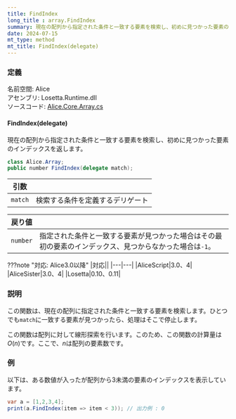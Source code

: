 ```yaml
---
title: FindIndex
long_title : array.FindIndex
summary: 現在の配列から指定された条件と一致する要素を検索し、初めに見つかった要素のインデックスを返します。
date: 2024-07-15
mt_type: method
mt_title: FindIndex(delegate)
---
```


### 定義
名前空間: Alice<br/>
アセンブリ: Losetta.Runtime.dll<br/>
ソースコード: [Alice.Core.Array.cs](https://github.com/WSOFT-Project/Losetta/blob/master/Losetta.Runtime/Core/Extension/Alice.Core.Array.cs)

#### FindIndex(delegate)

現在の配列から指定された条件と一致する要素を検索し、初めに見つかった要素のインデックスを返します。

```cs title="AliceScript"
class Alice.Array;
public number FindIndex(delegate match);
```

|引数| |
|-|-|
|`match`|検索する条件を定義するデリゲート|

|戻り値| |
|-|-|
|`number`|指定された条件と一致する要素が見つかった場合はその最初の要素のインデックス、見つからなかった場合は`-1`。|

???note "対応: Alice3.0以降"
    |対応||
    |---|---|
    |AliceScript|3.0、4|
    |AliceSister|3.0、4|
    |Losetta|0.10、0.11|

### 説明
この関数は、現在の配列に指定された条件と一致する要素を検索します。ひとつでも`match`に一致する要素が見つかったら、処理はそこで停止します。

この関数は配列に対して線形探索を行います。このため、この関数の計算量は$O(n)$です。ここで、$n$は配列の要素数です。

### 例
以下は、ある数値が入ったが配列から3未満の要素のインデックスを表示しています。

```cs title="AliceScript"
var a = [1,2,3,4];
print(a.FindIndex(item => item < 3)); // 出力例 : 0
```
